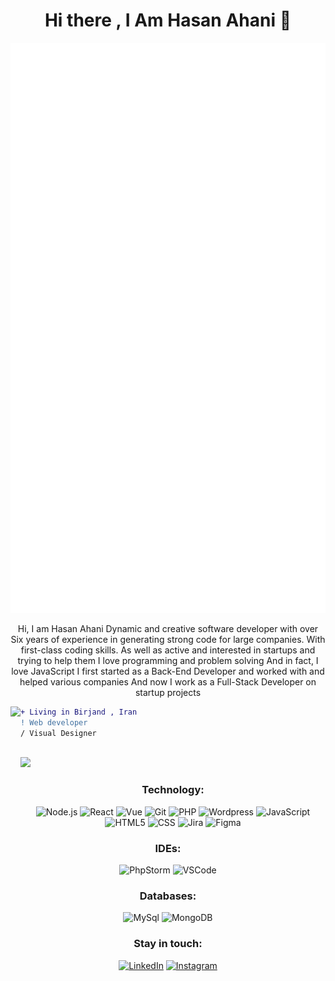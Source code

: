 <h1 align="center">Hi there , I Am Hasan Ahani 👋</h1>
<a href="https://github.com/irazasyed" align="center">

  <img src="/github-metrics.svg"/> 
</a>

<p align="center">
Hi, I am Hasan Ahani
Dynamic and creative software developer with over Six years of experience in generating strong code for large companies. With first-class coding skills. As well as active and interested in startups and trying to help them
I love programming and problem solving
And in fact, I love JavaScript
I first started as a Back-End Developer and worked with and helped various companies
And now I work as a Full-Stack Developer on startup projects
 </p>
 
 <img align="left" height="200" src="https://media3.giphy.com/media/qgQUggAC3Pfv687qPC/giphy.gif"/>

```diff
+ Living in Birjand , Iran
! Web developer
/ Visual Designer
```
<br>
<img src="https://komarev.com/ghpvc/?username=hasan-ahani&color=green">
<br>


<div align="center">
  
  ### Technology:
![Node.js](https://img.shields.io/badge/-Node-000?&logo=node.js)
![React](https://img.shields.io/badge/-React-000?&logo=React)
![Vue](https://img.shields.io/badge/-Vue-000?&logo=Vuedotjs)
![Git](https://img.shields.io/badge/-Git-000?&logo=git&logoColor=F05032)
![PHP](https://img.shields.io/badge/-Php-000?&logo=Php&logoColor=7377ad)
![Wordpress](https://img.shields.io/badge/-Wordpress-000?&logo=Wordpress&logoColor=207195)
![JavaScript](https://img.shields.io/badge/-JavaScript-000?&logo=JavaScript&logoColor=ddc508)
![HTML5](https://img.shields.io/badge/-HTML5-000?&logo=html5&logoColor=E34F26)
![CSS](https://img.shields.io/badge/-CSS-000?&logo=css3&logoColor=1572B6)
![Jira](https://img.shields.io/badge/-Jira-000?&logo=jirasoftware&logoColor=0052CC)
![Figma](https://img.shields.io/badge/-Figma-000?&logo=Figma&logoColor=ea4c1d)

### IDEs:
![PhpStorm](https://img.shields.io/badge/-PhpStorm-000?&logo=PhpStorm&logoColor=179EDC)
![VSCode](https://img.shields.io/badge/-VSCode-000?&logo=Visual%20Studio%20Code&logoColor=007ACC)

### Databases:
![MySql](https://img.shields.io/badge/-MySql-000?&logo=MySQL&logoColor=4479A1)
![MongoDB](https://img.shields.io/badge/-MongoDB-000?&logo=mongodb&logoColor=47A248)

### Stay in touch:
[![LinkedIn](https://img.shields.io/badge/-LinkedIn-000?&logo=LinkedIn&logoColor=0077B5)](https://linkedin.com/in/hasan-ahani)
[![Instagram](https://img.shields.io/badge/-Instagram-000?&logo=instagram&logoColor=white)](https://instagram.com/hasan.ahani)
  
  

